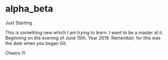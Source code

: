 # alpha_beta
Just Starting

This is something new which I am trying to learn. I want to be a master at it. Beginning on the evening of June 15th, Year 2019.
Remember, for this was the date when you began Git.

Cheers !!!
